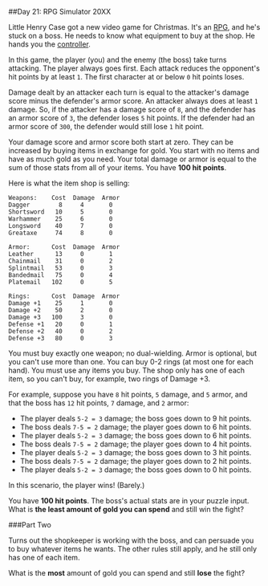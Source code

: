 ##Day 21: RPG Simulator 20XX

Little Henry Case got a new video game for Christmas. It's an [RPG](https://en.wikipedia.org/wiki/Role-playing_video_game), and he's stuck on a boss. He needs to know what equipment to buy at the shop. He hands you the [controller](https://en.wikipedia.org/wiki/Game_controller).

In this game, the player (you) and the enemy (the boss) take turns attacking. The player always goes first. Each attack reduces the opponent's hit points by at least `1`. The first character at or below `0` hit points loses.

Damage dealt by an attacker each turn is equal to the attacker's damage score minus the defender's armor score. An attacker always does at least `1` damage. So, if the attacker has a damage score of `8`, and the defender has an armor score of `3`, the defender loses `5` hit points. If the defender had an armor score of `300`, the defender would still lose `1` hit point.

Your damage score and armor score both start at zero. They can be increased by buying items in exchange for gold. You start with no items and have as much gold as you need. Your total damage or armor is equal to the sum of those stats from all of your items. You have **100 hit points**.

Here is what the item shop is selling:

    Weapons:    Cost  Damage  Armor
    Dagger        8     4       0
    Shortsword   10     5       0
    Warhammer    25     6       0
    Longsword    40     7       0
    Greataxe     74     8       0

    Armor:      Cost  Damage  Armor
    Leather      13     0       1
    Chainmail    31     0       2
    Splintmail   53     0       3
    Bandedmail   75     0       4
    Platemail   102     0       5

    Rings:      Cost  Damage  Armor
    Damage +1    25     1       0
    Damage +2    50     2       0
    Damage +3   100     3       0
    Defense +1   20     0       1
    Defense +2   40     0       2
    Defense +3   80     0       3

You must buy exactly one weapon; no dual-wielding. Armor is optional, but you can't use more than one. You can buy 0-2 rings (at most one for each hand). You must use any items you buy. The shop only has one of each item, so you can't buy, for example, two rings of Damage +3.

For example, suppose you have `8` hit points, `5` damage, and `5` armor, and that the boss has `12` hit points, `7` damage, and `2` armor:

*   The player deals `5-2 = 3` damage; the boss goes down to 9 hit points.
*   The boss deals `7-5 = 2` damage; the player goes down to 6 hit points.
*   The player deals `5-2 = 3` damage; the boss goes down to 6 hit points.
*   The boss deals `7-5 = 2` damage; the player goes down to 4 hit points.
*   The player deals `5-2 = 3` damage; the boss goes down to 3 hit points.
*   The boss deals `7-5 = 2` damage; the player goes down to 2 hit points.
*   The player deals `5-2 = 3` damage; the boss goes down to 0 hit points.

In this scenario, the player wins! (Barely.)

You have **100 hit points**. The boss's actual stats are in your puzzle input. What is **the least amount of gold you can spend** and still win the fight?



###Part Two

Turns out the shopkeeper is working with the boss, and can persuade you to buy whatever items he wants. The other rules still apply, and he still only has one of each item.

What is the **most** amount of gold you can spend and still **lose** the fight?
